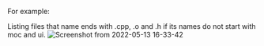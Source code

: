 For example:

Listing files that name ends with .cpp, .o and .h if its names do not start with moc and ui.
![Screenshot from 2022-05-13 16-33-42](https://user-images.githubusercontent.com/79419141/168295052-29447f49-3bfb-4b90-ac62-9baa5382a9ea.png)

